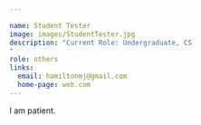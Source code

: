 ```yaml
---

name: Student Tester
image: images/StudentTester.jpg
description: "Current Role: Undergraduate, CS
"
role: others
links:
  email: hamiltonmj@gmail.com
  home-page: web.com
---
```


I am patient.